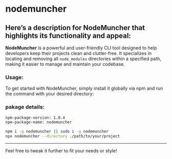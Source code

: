 # nodemuncher
Here’s a description for **NodeMuncher** that highlights its functionality and appeal:
---

**NodeMuncher** is a powerful and user-friendly CLI tool designed to help developers keep their projects clean and clutter-free. It specializes in locating and removing all `node_modules` directories within a specified path, making it easier to manage and maintain your codebase.

### Usage:
To get started with NodeMuncher, simply install it globally via npm and run the command with your desired directory:

### pakage details:
```bash
npm-package-version: 1.0.4
npm-package-name: nodemuncher
```

```bash
npm i -g nodemuncher || sudo i -g nodemuncher
npx nodemuncher --directory ./path/to/your/project
```
--- 

Feel free to tweak it further to fit your needs or style!